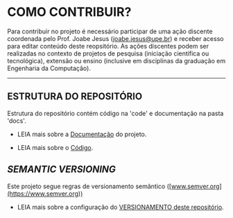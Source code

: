 # COMO CONTRIBUIR?

Para contribuir no projeto é necessário participar de uma ação discente coordenada pelo Prof. Joabe Jesus ([joabe.jesus@upe.br](joabe.jesus@upe.br)) e receber acesso para editar conteúdo deste reopsitório. As ações discentes podem ser realizadas no contexto de projetos de pesquisa (iniciação científica ou tecnológica), extensão ou ensino (inclusive em disciplinas da graduação em Engenharia da Computação).

---

## ESTRUTURA DO REPOSITÓRIO

   Estrutura do repositório contém código na 'code' e documentação na pasta 'docs'.

   - LEIA mais sobre a [Documentação](./docs/README.md) do projeto.

   - LEIA mais sobre o [Código](./code/README.md).

## *SEMANTIC VERSIONING*

   Este projeto segue regras de versionamento semântico ([www.semver.org](https://www.semver.org))

   - LEIA mais sobre a configuração do [VERSIONAMENTO deste repositório](https://jbjj.github.io/src/SEMVER/).
